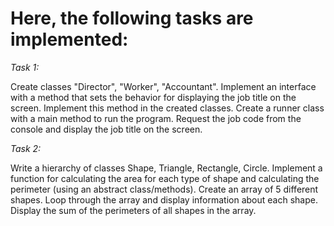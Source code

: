 # Here, the following tasks are implemented:

*Task 1:*

Create classes "Director", "Worker", "Accountant".
Implement an interface with a method that sets the behavior for displaying the job title on the screen.
Implement this method in the created classes.
Create a runner class with a main method to run the program.
Request the job code from the console and display the job title on the screen.

*Task 2:*

Write a hierarchy of classes Shape, Triangle, Rectangle, Circle.
Implement a function for calculating the area for each type of shape and calculating the perimeter (using an abstract class/methods).
Create an array of 5 different shapes.
Loop through the array and display information about each shape.
Display the sum of the perimeters of all shapes in the array.
